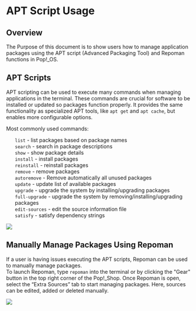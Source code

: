 <h1>APT Script Usage</h1>

<h2>Overview</h2>
<p>The Purpose of this document is to show users how to manage application packages using the APT script (Advanced Packaging Tool) and Repoman functions in Pop!_OS. </p>

<h2>APT Scripts</h2>

<p>APT scripting can be used to execute many commands when managing applications in the terminal. These commands are crucial for software to be installed or updated so packages function properly. It provides the same functionality as specialized APT tools, like <code>apt get</code> and <code>apt cache</code>, but enables more configurable options.</p>

<p>Most commonly used commands:<p/>
<ol>
  <il><code>list</code> - list packages based on package names<br/>
  <il><code>search</code> - search in package descriptions<br/>
  <il><code>show</code> - show package details<br/>
  <il><code>install</code> - install packages<br/>
  <il><code>reinstall</code> - reinstall packages<br/>
  <il><code>remove</code> - remove packages<br/>
  <il><code>autoremove</code> - Remove automatically all unused packages<br/>
  <il><code>update</code> - update list of available packages<br/>
  <il><code>upgrade</code> - upgrade the system by installing/upgrading packages<br/>
  <il><code>full-upgrade</code> - upgrade the system by removing/installing/upgrading packages<br/>
  <il><code>edit-sources</code> - edit the source information file<br/>
  <il><code>satisfy</code> - satisfy dependency strings</il>
</ol>
<img src="https://media.giphy.com/media/jCctwYR7CHzcMLzdeE/giphy.gif"/>

<h2>Manually Manage Packages Using Repoman</h2>

<p>If a user is having issues executing the APT scripts, Repoman can be used to manually manage packages.<br /> To launch Repoman, type <code>repoman</code> into the terminal or by clicking the "Gear" button in the top right corner of the Pop!_Shop. Once Repoman is open, select the “Extra Sources” tab to start managing packages. Here, sources can be edited, added or deleted manually.</p>
<img src="https://media.giphy.com/media/ziX1LUwoiNGPHi6csE/giphy.gif"/>
